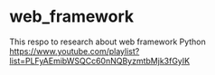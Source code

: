 # web_framework
This respo to research about web framework Python
https://www.youtube.com/playlist?list=PLFyAEmibWSQCc60nNQByzmtbMjk3fGyIK

